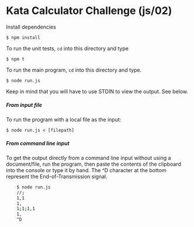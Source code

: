 # Kata Calculator Challenge (js/02) #

Install dependencies

    $ npm install

To run the unit tests, `cd` into this directory and type

    $ npm t

To run the main program, `cd` into this directory and type. 
    
    $ node run.js
    
Keep in mind that you will have to use STDIN to view the output. See below.

##### From input file  
To run the program with a local file as the input:

    $ node run.js < [filepath]

##### From command line input  
To get the output directly from a command line input without using a document/file, run the program, then paste the contents of the clipboard into the console or type it by hand. The ^D character at the bottom represent the End-of-Transmission signal.

```sh
    $ node run.js
    //;
    1,1
    1,
    1;1;1,1
    1,
    ^D
```
